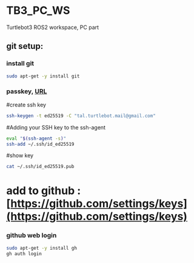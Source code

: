 # TB3_PC_WS
Turtlebot3 ROS2 workspace, PC part

## git setup: 

### install git

```bash  
sudo apt-get -y install git
```

### passkey, [URL](https://docs.github.com/en/authentication/connecting-to-github-with-ssh/generating-a-new-ssh-key-and-adding-it-to-the-ssh-agent)

#create ssh key

```bash  
ssh-keygen -t ed25519 -C "tal.turtlebot.mail@gmail.com"
```

#Adding your SSH key to the ssh-agent

```bash
eval "$(ssh-agent -s)"
ssh-add ~/.ssh/id_ed25519
```

#show key

```bash
cat ~/.ssh/id_ed25519.pub
```

# add to github : [https://github.com/settings/keys](https://github.com/settings/keys)

### github web login

```bash  
sudo apt-get -y install gh
gh auth login
```